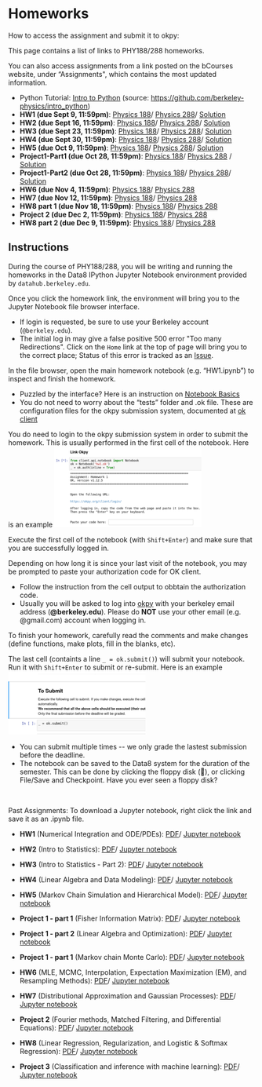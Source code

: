 Homeworks 
=========
How to access the assignment and submit it to okpy:

This page contains a list of links to PHY188/288 homeworks.

You can also access assignments from a link posted on the  bCourses website,  under “Assignments",
which contains the most updated information. 

 - Python Tutorial: [Intro to Python](http://datahub.berkeley.edu/user-redirect/interact?account=phy188-288-ucb&repo=seljak-fall-2019&branch=master&path=Homework/PythonTutorial/IntrotoPython.ipynb) (source:  https://github.com/berkeley-physics/intro_python)
 - **HW1 (due Sept 9, 11:59pm)**: [Physics 188](http://datahub.berkeley.edu/user-redirect/interact?account=phy188-288-ucb&repo=seljak-fall-2019&branch=master&path=Homework/HW1/HW1_188.ipynb)/    [Physics 288](http://datahub.berkeley.edu/user-redirect/interact?account=phy188-288-ucb&repo=seljak-fall-2019&branch=master&path=Homework/HW1/HW1_288.ipynb)/     [Solution](http://datahub.berkeley.edu/user-redirect/interact?account=phy188-288-ucb&repo=seljak-fall-2019&branch=master&path=Homework/HW1/HW1-solution.ipynb)
 - **HW2 (due Sept 16, 11:59pm)**: [Physics 188](http://datahub.berkeley.edu/user-redirect/interact?account=phy188-288-ucb&repo=seljak-fall-2019&branch=master&path=Homework/HW2/HW2_188.ipynb)/    [Physics 288](http://datahub.berkeley.edu/user-redirect/interact?account=phy188-288-ucb&repo=seljak-fall-2019&branch=master&path=Homework/HW2/HW2_288.ipynb)/     [Solution](http://datahub.berkeley.edu/user-redirect/interact?account=phy188-288-ucb&repo=seljak-fall-2019&branch=master&path=Homework/HW2/HW2-solution.ipynb)
 - **HW3 (due Sept 23, 11:59pm)**: [Physics 188](http://datahub.berkeley.edu/user-redirect/interact?account=phy188-288-ucb&repo=seljak-fall-2019&branch=master&path=Homework/HW3/HW3_188.ipynb)/    [Physics 288](http://datahub.berkeley.edu/user-redirect/interact?account=phy188-288-ucb&repo=seljak-fall-2019&branch=master&path=Homework/HW3/HW3_288.ipynb)/     [Solution](http://datahub.berkeley.edu/user-redirect/interact?account=phy188-288-ucb&repo=seljak-fall-2019&branch=master&path=Homework/HW3/HW3-solution.ipynb)
 - **HW4 (due Sept 30, 11:59pm)**: [Physics 188](http://datahub.berkeley.edu/user-redirect/interact?account=phy188-288-ucb&repo=seljak-fall-2019&branch=master&path=Homework/HW4/HW4_188.ipynb)/    [Physics 288](http://datahub.berkeley.edu/user-redirect/interact?account=phy188-288-ucb&repo=seljak-fall-2019&branch=master&path=Homework/HW4/HW4_288.ipynb)/     [Solution](http://datahub.berkeley.edu/user-redirect/interact?account=phy188-288-ucb&repo=seljak-fall-2019&branch=master&path=Homework/HW4/HW4-solution.ipynb)
 - **HW5 (due Oct 9, 11:59pm)**: [Physics 188](http://datahub.berkeley.edu/user-redirect/interact?account=phy188-288-ucb&repo=seljak-fall-2019&branch=master&path=Homework/HW5/HW5_188.ipynb)/    [Physics 288](http://datahub.berkeley.edu/user-redirect/interact?account=phy188-288-ucb&repo=seljak-fall-2019&branch=master&path=Homework/HW5/HW5_288.ipynb)/     [Solution](http://datahub.berkeley.edu/user-redirect/interact?account=phy188-288-ucb&repo=seljak-fall-2019&branch=master&path=Homework/HW5/HW5_solution.ipynb)
 - **Project1-Part1 (due Oct 28, 11:59pm)**: [Physics 188](http://datahub.berkeley.edu/user-redirect/interact?account=phy188-288-ucb&repo=seljak-fall-2019&branch=master&path=Homework/Project1_part1/Project1_part1_188.ipynb)/    [Physics 288](http://datahub.berkeley.edu/user-redirect/interact?account=phy188-288-ucb&repo=seljak-fall-2019&branch=master&path=Homework/Project1_part1/Project1_part1_288.ipynb) /     [Solution](http://datahub.berkeley.edu/user-redirect/interact?account=phy188-288-ucb&repo=seljak-fall-2019&branch=master&path=Homework/Project1_part1/Project1_p1_solution_2019.ipynb)
 - **Project1-Part2 (due Oct 28, 11:59pm)**: [Physics 188](http://datahub.berkeley.edu/user-redirect/interact?account=phy188-288-ucb&repo=seljak-fall-2019&branch=master&path=Homework/Project1_part2/Project1_p2_188.ipynb)/    [Physics 288](http://datahub.berkeley.edu/user-redirect/interact?account=phy188-288-ucb&repo=seljak-fall-2019&branch=master&path=Homework/Project1_part2/Project1_p2_288.ipynb)/     [Solution](http://datahub.berkeley.edu/user-redirect/interact?account=phy188-288-ucb&repo=seljak-fall-2019&branch=master&path=Homework/Project1_part2/Project1_p2-solution_2019.ipynb)
 - **HW6 (due Nov 4, 11:59pm)**: [Physics 188](http://datahub.berkeley.edu/user-redirect/interact?account=phy188-288-ucb&repo=seljak-fall-2019&branch=master&path=Homework/HW6/HW6_188.ipynb)/    [Physics 288](http://datahub.berkeley.edu/user-redirect/interact?account=phy188-288-ucb&repo=seljak-fall-2019&branch=master&path=Homework/HW6/HW6_288.ipynb)
 - **HW7 (due Nov 12, 11:59pm)**: [Physics 188](http://datahub.berkeley.edu/user-redirect/interact?account=phy188-288-ucb&repo=seljak-fall-2019&branch=master&path=Homework/HW7/HW7_188.ipynb)/    [Physics 288](http://datahub.berkeley.edu/user-redirect/interact?account=phy188-288-ucb&repo=seljak-fall-2019&branch=master&path=Homework/HW7/HW7_288.ipynb)
 - **HW8 part 1 (due Nov 18, 11:59pm)**: [Physics 188](http://datahub.berkeley.edu/user-redirect/interact?account=phy188-288-ucb&repo=seljak-fall-2019&branch=master&path=Homework/HW8/notebooks/HW8_188.ipynb)/    [Physics 288](http://datahub.berkeley.edu/user-redirect/interact?account=phy188-288-ucb&repo=seljak-fall-2019&branch=master&path=Homework/HW8/notebooks/HW8_288.ipynb)
 - **Project 2 (due Dec 2, 11:59pm)**: [Physics 188](http://datahub.berkeley.edu/user-redirect/interact?account=phy188-288-ucb&repo=seljak-fall-2019&branch=master&path=Homework/Project2/Project2_188.ipynb)/    [Physics 288](http://datahub.berkeley.edu/user-redirect/interact?account=phy188-288-ucb&repo=seljak-fall-2019&branch=master&path=Homework/Project2/Project2_288.ipynb)
 - **HW8 part 2 (due Dec 9, 11:59pm)**: [Physics 188](http://datahub.berkeley.edu/user-redirect/interact?account=phy188-288-ucb&repo=seljak-fall-2019&branch=master&path=Homework/HW8_p2/HW8_p2_188.ipynb)/    [Physics 288](http://datahub.berkeley.edu/user-redirect/interact?account=phy188-288-ucb&repo=seljak-fall-2019&branch=master&path=Homework/HW8_p2/HW8_p2_288.ipynb)


<!-- - HW1 (due Sept 4, 11:59pm): [Undergraduate_level](http://datahub.berkeley.edu/user-redirect/interact?account=phy151-ucb&repo=seljak-phy151-fall-2018&branch=master&path=Homework/HW1/HW1_U.ipynb)/    [Graduate_level](http://datahub.berkeley.edu/user-redirect/interact?account=phy151-ucb&repo=seljak-phy151-fall-2018&branch=master&path=Homework/HW1/HW1_G.ipynb)
 - HW2 (due Sept 10, 11:59pm): [Undergraduate_level](http://datahub.berkeley.edu/user-redirect/interact?account=phy151-ucb&repo=seljak-phy151-fall-2018&branch=master&path=Homework/HW2/HW2_U.ipynb)/    [Graduate_level](http://datahub.berkeley.edu/user-redirect/interact?account=phy151-ucb&repo=seljak-phy151-fall-2018&branch=master&path=Homework/HW2/HW2_G.ipynb) 
 - HW3 (due Sept 17, 11:59pm): [Undergraduate_level](http://datahub.berkeley.edu/user-redirect/interact?account=phy151-ucb&repo=seljak-phy151-fall-2018&branch=master&path=Homework/HW3/HW3_U.ipynb)/    [Graduate_level](http://datahub.berkeley.edu/user-redirect/interact?account=phy151-ucb&repo=seljak-phy151-fall-2018&branch=master&path=Homework/HW3/HW3_G.ipynb) 
 - HW4 (due Sept 26, 11:59pm): [Undergraduate_level](http://datahub.berkeley.edu/user-redirect/interact?account=phy151-ucb&repo=seljak-phy151-fall-2018&branch=master&path=Homework/HW4/HW4_U.ipynb)/    [Graduate_level](http://datahub.berkeley.edu/user-redirect/interact?account=phy151-ucb&repo=seljak-phy151-fall-2018&branch=master&path=Homework/HW4/HW4_G.ipynb) 
 - Project1-Part1 (due Oct 5, 11:59pm): [Undergraduate_level](http://datahub.berkeley.edu/user-redirect/interact?account=phy151-ucb&repo=seljak-phy151-fall-2018&branch=master&path=Homework/Project1_part1/Project1_p1_U.ipynb)/    [Graduate_level](http://datahub.berkeley.edu/user-redirect/interact?account=phy151-ucb&repo=seljak-phy151-fall-2018&branch=master&path=Homework/Project1_part1/Project1_p1_G.ipynb) 
 - Project1-Part2 (due Oct 12, 11:59pm): [Undergraduate_level](http://datahub.berkeley.edu/user-redirect/interact?account=phy151-ucb&repo=seljak-phy151-fall-2018&branch=master&path=Homework/Project1_part2/Project1_p2_U.ipynb)/    [Graduate_level](http://datahub.berkeley.edu/user-redirect/interact?account=phy151-ucb&repo=seljak-phy151-fall-2018&branch=master&path=Homework/Project1_part2/Project1_p2_G.ipynb) 
 - Project1-Part3 (due Oct 19, 11:59pm): [Undergraduate_level](http://datahub.berkeley.edu/user-redirect/interact?account=phy151-ucb&repo=seljak-phy151-fall-2018&branch=master&path=Homework/Project1_part3/Project1_p3_U.ipynb)/    [Graduate_level](http://datahub.berkeley.edu/user-redirect/interact?account=phy151-ucb&repo=seljak-phy151-fall-2018&branch=master&path=Homework/Project1_part3/Project1_p3_G.ipynb) 
 - HW5 (due Oct 26, 11:59pm): [Undergraduate_level](http://datahub.berkeley.edu/user-redirect/interact?account=phy151-ucb&repo=seljak-phy151-fall-2018&branch=master&path=Homework/HW5/HW5_U.ipynb)/    [Graduate_level](http://datahub.berkeley.edu/user-redirect/interact?account=phy151-ucb&repo=seljak-phy151-fall-2018&branch=master&path=Homework/HW5/HW5_G.ipynb) 
 - HW6 (due Nov 2, 11:59pm): [Undergraduate_level](http://datahub.berkeley.edu/user-redirect/interact?account=phy151-ucb&repo=seljak-phy151-fall-2018&branch=master&path=Homework/HW6/HW6_U.ipynb)/    [Graduate_level](http://datahub.berkeley.edu/user-redirect/interact?account=phy151-ucb&repo=seljak-phy151-fall-2018&branch=master&path=Homework/HW6/HW6_G.ipynb)
 - HW7 (due Nov 9, 11:59pm): [Undergraduate_level](http://datahub.berkeley.edu/user-redirect/interact?account=phy151-ucb&repo=seljak-phy151-fall-2018&branch=master&path=Homework/HW7/HW7_U.ipynb)/    [Graduate_level](http://datahub.berkeley.edu/user-redirect/interact?account=phy151-ucb&repo=seljak-phy151-fall-2018&branch=master&path=Homework/HW7/HW7_G.ipynb) 
 - Project2 (due Nov 26, 11:59pm): [Undergraduate_level](http://datahub.berkeley.edu/user-redirect/interact?account=phy151-ucb&repo=seljak-phy151-fall-2018&branch=master&path=Homework/Project2/Project2_U.ipynb)/    [Graduate_level](http://datahub.berkeley.edu/user-redirect/interact?account=phy151-ucb&repo=seljak-phy151-fall-2018&branch=master&path=Homework/Project2/Project2_G.ipynb) 
 - HW8 (due Dec 3, 11:59pm): [Undergraduate_level](http://datahub.berkeley.edu/user-redirect/interact?account=phy151-ucb&repo=seljak-phy151-fall-2018&branch=master&path=Homework/HW8/HW8_U.ipynb)/    [Graduate_level](http://datahub.berkeley.edu/user-redirect/interact?account=phy151-ucb&repo=seljak-phy151-fall-2018&branch=master&path=Homework/HW8/HW8_G.ipynb) 
 - Project3 (due Dec 14, 11:59pm): [Undergraduate_level](http://datahub.berkeley.edu/user-redirect/interact?account=phy151-ucb&repo=seljak-phy151-fall-2018&branch=master&path=Homework/Project3/Project3_U.ipynb)/    [Graduate_level](http://datahub.berkeley.edu/user-redirect/interact?account=phy151-ucb&repo=seljak-phy151-fall-2018&branch=master&path=Homework/Project3/Project3_G.ipynb) >
 
<!-- - [HW1 (due Sept 5)](http://datahub.berkeley.edu/user-redirect/interact?account=bccp&repo=seljak-phy151-fall-2017&branch=master&path=Homework/HW1/HW1.ipynb)/  [Solution](http://datahub.berkeley.edu/user-redirect/interact?account=bccp&repo=seljak-phy151-fall-2017&branch=master&path=Homework/HW1/HW1-solution.ipynb)
 - [HW2 (due Sept 11)](http://datahub.berkeley.edu/user-redirect/interact?account=bccp&repo=seljak-phy151-fall-2017&branch=master&path=Homework/HW2/HW2.ipynb)/  [Solution](http://datahub.berkeley.edu/user-redirect/interact?account=bccp&repo=seljak-phy151-fall-2017&branch=master&path=Homework/HW2/HW2-solution.ipynb)
 - [HW3 (due Sept 18)](http://datahub.berkeley.edu/user-redirect/interact?account=bccp&repo=seljak-phy151-fall-2017&branch=master&path=Homework/HW3/HW3.ipynb)/  [Solution](http://datahub.berkeley.edu/user-redirect/interact?account=bccp&repo=seljak-phy151-fall-2017&branch=master&path=Homework/HW3/HW3-solution.ipynb)
 - [HW4 (due Sept 25)](http://datahub.berkeley.edu/user-redirect/interact?account=bccp&repo=seljak-phy151-fall-2017&branch=master&path=Homework/HW4/HW4.ipynb)/  [Solution](http://datahub.berkeley.edu/user-redirect/interact?account=bccp&repo=seljak-phy151-fall-2017&branch=master&path=Homework/HW4/HW4-solution.ipynb)
 - [HW5 (due Oct 2)](http://datahub.berkeley.edu/user-redirect/interact?account=bccp&repo=seljak-phy151-fall-2017&branch=master&path=Homework/HW5/HW5.ipynb)/  [Solution](http://datahub.berkeley.edu/user-redirect/interact?account=bccp&repo=seljak-phy151-fall-2017&branch=master&path=Homework/HW5/HW5-solution.ipynb)
 - [Project1 (due Oct 20)](http://datahub.berkeley.edu/user-redirect/interact?account=bccp&repo=seljak-phy151-fall-2017&branch=master&path=Homework/Project1/Project1.ipynb)/  [Solution](http://datahub.berkeley.edu/user-redirect/interact?account=bccp&repo=seljak-phy151-fall-2017&branch=master&path=Homework/Project1/Project1-solution.ipynb)
 - [HW6 (due Nov 1)](http://datahub.berkeley.edu/user-redirect/interact?account=bccp&repo=seljak-phy151-fall-2017&branch=master&path=Homework/HW6/HW6.ipynb)/  [Solution](http://datahub.berkeley.edu/user-redirect/interact?account=bccp&repo=seljak-phy151-fall-2017&branch=master&path=Homework/HW6/HW6-solution.ipynb)
 - [HW7 (due Nov 8)](http://datahub.berkeley.edu/user-redirect/interact?account=bccp&repo=seljak-phy151-fall-2017&branch=master&path=Homework/HW7/HW7.ipynb)/  [Solution](http://datahub.berkeley.edu/user-redirect/interact?account=bccp&repo=seljak-phy151-fall-2017&branch=master&path=Homework/HW7/HW7-solution.ipynb)
 - [HW8 (due Nov 15)](http://datahub.berkeley.edu/user-redirect/interact?account=bccp&repo=seljak-phy151-fall-2017&branch=master&path=Homework/HW8/HW8.ipynb)/  [Solution](http://datahub.berkeley.edu/user-redirect/interact?account=bccp&repo=seljak-phy151-fall-2017&branch=master&path=Homework/HW8/HW8-solution.ipynb)
 - [Project2 (due Nov 29)](http://datahub.berkeley.edu/user-redirect/interact?account=bccp&repo=seljak-phy151-fall-2017&branch=master&path=Homework/Project2/Project2.ipynb)/  [Solution](http://datahub.berkeley.edu/user-redirect/interact?account=bccp&repo=seljak-phy151-fall-2017&branch=master&path=Homework/Project2/Project2-solution.ipynb)
 - [Project3 (due Dec 13)](http://datahub.berkeley.edu/user-redirect/interact?account=bccp&repo=seljak-phy151-fall-2017&branch=master&path=Homework/Project3/Project3.ipynb) -->
<!-- - ``TO BE POSTED`` -->
<!-- - [HW2 ??? ??, 2017](http://datahub.berkeley.edu/user-redirect/interact?account=bccp&repo=seljak-phy151-fall-2017&branch=master&path=Homework/HW2/HW2.ipynb) -->
<!-- - [HW3 ??? ??, 2017](http://datahub.berkeley.edu/user-redirect/interact?account=bccp&repo=seljak-phy151-fall-2017&branch=master&path=Homework/HW3/HW3.ipynb) -->
<!-- - [HW4 ??? ??, 2017](http://datahub.berkeley.edu/user-redirect/interact?account=bccp&repo=seljak-phy151-fall-2017&branch=master&path=Homework/HW4/HW4.ipynb) -->

Instructions
------------

During the course of PHY188/288, you will be writing and running the homeworks in the Data8
IPython Jupyter Notebook environment provided by ``datahub.berkeley.edu``.

Once you click the homework link, the environment will bring you to the Jupyter Notebook
file browser interface.

 - If login is requested, be sure to use your Berkeley account (``@berkeley.edu``).
 - The initial log in may give a false positive 500 error "Too many Redirections".
   Click on the ``Home`` link at the top of page will bring you to the correct place;
   Status of this error is tracked as an [Issue](https://github.com/berkeley-dsep-infra/datahub/issues/42).

In the file browser, open the main homework notebook (e.g. “HW1.ipynb”) to inspect and finish the homework.

 - Puzzled by the interface? Here is an instruction on [Notebook Basics](http://jupyter-notebook.readthedocs.io/en/latest/examples/Notebook/Notebook%20Basics.html)
 - You do not need to worry about the “tests” folder and .ok file. These are configuration files for the okpy submission system,
   documented at [ok client](https://github.com/Cal-CS-61A-Staff/ok-client)

You do need to login to the okpy submission system in order to submit the homework.
This is usually performed in the first cell of the notebook. Here is an example
![OKPY-LoginCell](img/okpy-login.png "Example of OKPY Login Cell")

Execute the first cell of the notebook (with ``Shift+Enter``) and make sure that you are successfully logged in.

Depending on how long it is since your last visit of the notebook, you may be prompted to paste your authorization code for OK client.

 - Follow the instruction from the cell output to obbtain the authorization code.
 - Usually you will be asked to log into [okpy](https://okpy.org/client/login/) with your berkeley email address (**@berkeley.edu**).
  Please do **NOT** use your other email (e.g. @gmail.com) account when logging in.

To finish your homework, carefully read the comments and make changes (define functions, make plots, fill in the blanks, etc).

The last cell (containts a line ``_ = ok.submit()``) will submit your notebook. Run it with ``Shift+Enter`` to submit or re-submit.
Here is an example
![OKPY-SubmitCell](img/okpy-submit.png "Example of OKPY Submission Cell")

 - You can submit multiple times -- we only grade the lastest submission before the deadline.
 - The notebook can be saved to the Data8 system for the duration of the semester. This can be done by clicking the floppy disk (&#x1f4be;),
   or clicking File/Save and Checkpoint. Have you ever seen a floppy disk?
   
<br>
   
Past Assignments:
To download a Jupyter notebook, right click the link and save it as an .ipynb file.

 - **HW1** (Numerical Integration and ODE/PDEs): [PDF](https://raw.githubusercontent.com/phy188-288-ucb/seljak-fall-2019/master/Homework/HW1.pdf)/  [Jupyter notebook](https://raw.githubusercontent.com/phy188-288-ucb/seljak-fall-2019/master/Homework/HW1.ipynb)
 
 - **HW2** (Intro to Statistics): [PDF](https://raw.githubusercontent.com/phy188-288-ucb/seljak-fall-2019/master/Homework/HW2.pdf)/  [Jupyter notebook](https://raw.githubusercontent.com/phy188-288-ucb/seljak-fall-2019/master/Homework/HW2.ipynb)
 
 - **HW3** (Intro to Statistics - Part 2): [PDF](https://raw.githubusercontent.com/phy188-288-ucb/seljak-fall-2019/master/Homework/HW3.pdf)/  [Jupyter notebook](https://raw.githubusercontent.com/phy188-288-ucb/seljak-fall-2019/master/Homework/HW3.ipynb)

 - **HW4** (Linear Algebra and Data Modeling): [PDF](https://raw.githubusercontent.com/phy188-288-ucb/seljak-fall-2019/master/Homework/HW4.pdf)/  [Jupyter notebook](https://raw.githubusercontent.com/phy188-288-ucb/seljak-fall-2019/master/Homework/HW4.ipynb)

 - **HW5** (Markov Chain Simulation and Hierarchical Model): [PDF](https://raw.githubusercontent.com/phy188-288-ucb/seljak-fall-2019/master/Homework/HW5.pdf)/  [Jupyter notebook](https://raw.githubusercontent.com/phy188-288-ucb/seljak-fall-2019/master/Homework/HW5.ipynb)
 
 - **Project 1 - part 1** (Fisher Information Matrix): [PDF](https://raw.githubusercontent.com/phy188-288-ucb/seljak-fall-2019/master/Homework/Project1_p1.pdf)/  [Jupyter notebook](https://raw.githubusercontent.com/phy188-288-ucb/seljak-fall-2019/master/Homework/Project1_p1.ipynb)
 
 - **Project 1 - part 2** (Linear Algebra and Optimization): [PDF](https://raw.githubusercontent.com/phy188-288-ucb/seljak-fall-2019/master/Homework/Project1_p2.pdf)/  [Jupyter notebook](https://raw.githubusercontent.com/phy188-288-ucb/seljak-fall-2019/master/Homework/Project1_p2.ipynb)
 
 - **Project 1 - part 1** (Markov chain Monte Carlo): [PDF](https://raw.githubusercontent.com/phy188-288-ucb/seljak-fall-2019/master/Homework/Project1_p3.pdf)/  [Jupyter notebook](https://raw.githubusercontent.com/phy188-288-ucb/seljak-fall-2019/master/Homework/Project1_p3.ipynb)
 
 - **HW6** (MLE, MCMC, Interpolation, Expectation Maximization (EM), and Resampling Methods): [PDF](https://raw.githubusercontent.com/phy188-288-ucb/seljak-fall-2019/master/Homework/HW6.pdf)/  [Jupyter notebook](https://raw.githubusercontent.com/phy188-288-ucb/seljak-fall-2019/master/Homework/HW6.ipynb)
 
 - **HW7** (Distributional Approximation and Gaussian Processes): [PDF](https://raw.githubusercontent.com/phy188-288-ucb/seljak-fall-2019/master/Homework/HW7.pdf)/  [Jupyter notebook](https://raw.githubusercontent.com/phy188-288-ucb/seljak-fall-2019/master/Homework/HW7.ipynb)
 
 - **Project 2** (Fourier methods, Matched Filtering, and Differential Equations): [PDF](https://raw.githubusercontent.com/phy188-288-ucb/seljak-fall-2019/master/Homework/Project2.pdf)/  [Jupyter notebook](https://raw.githubusercontent.com/phy188-288-ucb/seljak-fall-2019/master/Homework/Project2.ipynb)
 
 - **HW8** (Linear Regression, Regularization, and Logistic & Softmax Regression): [PDF](https://raw.githubusercontent.com/phy188-288-ucb/seljak-fall-2019/master/Homework/HW8.pdf)/  [Jupyter notebook](https://raw.githubusercontent.com/phy188-288-ucb/seljak-fall-2019/master/Homework/HW8.ipynb)

 - **Project 3** (Classification and inference with machine learning): [PDF](https://raw.githubusercontent.com/phy188-288-ucb/seljak-fall-2019/master/Homework/Project3.pdf)/  [Jupyter notebook](https://raw.githubusercontent.com/phy188-288-ucb/seljak-fall-2019/master/Homework/Project3.ipynb)


